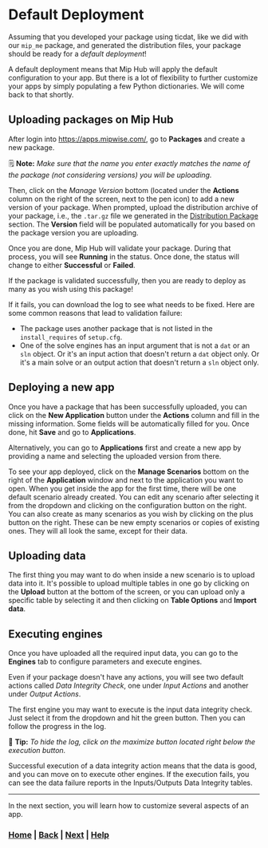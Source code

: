 # Default Deployment
Assuming that you developed your package using ticdat, like we 
did with our `mip_me` package, and generated the distribution
files, your package should be ready for a *default deployment*! 

A default deployment means that Mip Hub will apply
the default configuration to your app. But there is a lot
of flexibility to further customize your apps by simply populating
a few Python dictionaries. We will come back to that shortly.

## Uploading packages on Mip Hub
After login into https://apps.mipwise.com/, go to **Packages** and create a 
new package.

🗒️ **Note:** 
*Make sure that the name you enter exactly matches the name of the package 
(not considering versions) you will be uploading.*

Then, click on the *Manage Version* bottom (located under the **Actions** 
column on the right of the screen, next to the pen icon) to add a new
version of your package. When prompted, upload the distribution archive of 
your package, i.e., the `.tar.gz` file we generated in the 
[Distribution Package][distribution_package] section. The **Version** field 
will be populated automatically for you based on the package version you are 
uploading.

Once you are done, Mip Hub will validate your package. During that process, 
you will see **Running** in the status. Once done, the status will change to 
either **Successful** or **Failed**. 

If the package is validated successfully, then you are ready to deploy as 
many as you wish using this package!

If it fails, you can download the log to see what needs to be fixed.
Here are some common reasons that lead to validation failure:
* The package uses another package that is not listed in the
  `install_requires` of `setup.cfg`.
* One of the solve engines has an input argument that is not
  a `dat` or an `sln` object. Or it's an input action that
  doesn't return a `dat` object only. Or it's a main solve
  or an output action that doesn't return a `sln` object only.

## Deploying a new app
Once you have a package that has been successfully uploaded, you can click 
on the **New Application** button under the **Actions** column and fill in 
the missing information. Some fields will be automatically filled for you.
Once done, hit **Save** and go to **Applications**.

Alternatively, you can go to **Applications** first and create a new app 
by providing a name and selecting the uploaded version from there.

To see your app deployed, click on the **Manage Scenarios** bottom on the 
right of the **Application** window and next to the application you want to 
open. When you get inside the app for the first time, there will be one 
default scenario already created. You can edit any scenario after selecting 
it from the dropdown and clicking on the configuration button on the right. 
You can also create as many scenarios as you wish by clicking on the plus 
button on the right. These can be new empty scenarios or copies of existing 
ones. They will all look the same, except for their data.

## Uploading data
The first thing you may want to do when inside a new scenario is to upload 
data into it. It's possible to upload multiple tables in one go by clicking 
on the **Upload** button at the bottom of the screen, or you can upload only 
a specific table by selecting it and then clicking on **Table Options** and
**Import data**.

## Executing engines
Once you have uploaded all the required input data, you can go to the 
**Engines** tab to configure parameters and execute engines.

Even if your package doesn't have any actions, you will see two default 
actions called *Data Integrity Check*, one under *Input Actions* and another 
under *Output Actions*.

The first engine you may want to execute is the input data integrity check. 
Just select it from the dropdown and hit the green button. Then you can 
follow the progress in the log.

📝 **Tip:** 
*To hide the log, click on the maximize button located right below the 
execution button.*

Successful execution of a data integrity action means that the data is 
good, and you can move on to execute other engines. If the execution fails, 
you can see the data failure reports in the Inputs/Outputs Data Integrity
tables.

[distribution_package]: ../1_distribution_package/README.md

------------------------------------------------------------------------------
In the next section, you will learn how to customize several aspects of an app.

### [Home][home] | [Back][back] | [Next][next] | [Help][help]

[home]: ../../README.md
[back]: ../2_mip_hub/README.md
[next]: ../4_configured_deployment/README.md
[help]: ../../0_help/README.md